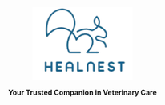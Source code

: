 <p align="center">
  <img src="Assets/logo.png" alt="HealNest Logo" width="200"/>
</p>

<p align="center">
  <b> Your Trusted Companion in Veterinary Care</b><br>

